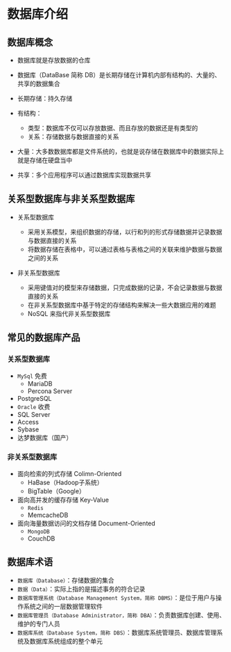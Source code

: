 # 数据库介绍

## 数据库概念
- 数据库就是存放数据的仓库
- 数据库（DataBase 简称 DB）是长期存储在计算机内部有结构的、大量的、共享的数据集合

- 长期存储：持久存储
- 有结构：
    - 类型：数据库不仅可以存放数据、而且存放的数据还是有类型的
    - 关系：存储数据与数据直接的关系
- 大量：大多数数据库都是文件系统的，也就是说存储在数据库中的数据实际上就是存储在硬盘当中
- 共享：多个应用程序可以通过数据库实现数据共享

## 关系型数据库与非关系型数据库
- 关系型数据库
    - 采用关系模型，来组织数据的存储，以行和列的形式存储数据并记录数据与数据直接的关系
    - 将数据存储在表格中，可以通过表格与表格之间的关联来维护数据与数据之间的关系

- 非关系型数据库
    - 采用键值对的模型来存储数据，只完成数据的记录，不会记录数据与数据直接的关系
    - 在非关系型数据库中基于特定的存储结构来解决一些大数据应用的难题
    - NoSQL  来指代非关系型数据库

## 常见的数据库产品
### 关系型数据库
- `MySql` 免费
    - MariaDB
    - Percona Server
- PostgreSQL
- `Oracle` 收费
- SQL Server
- Access
- Sybase
- 达梦数据库（国产）

### 非关系型数据库
- 面向检索的列式存储 Colimn-Oriented
    - HaBase（Hadoop子系统）
    - BigTable（Google）
- 面向高并发的缓存存储 Key-Value
    - `Redis`
    - MemcacheDB
- 面向海量数据访问的文档存储 Document-Oriented
    - `MongoDB`
    - CouchDB

## 数据库术语
- `数据库（Database）`：存储数据的集合
- `数据（Data）`：实际上指的是描述事务的符合记录
- `数据库管理系统（Database Management System，简称 DBMS）`：是位于用户与操作系统之间的一层数据管理软件
- `数据库管理员（Database Administrator，简称 DBA）`：负责数据库创建、使用、维护的专门人员
- `数据库系统（Database System，简称 DBS）`：数据库系统管理员、数据库管理系统及数据库系统组成的整个单元